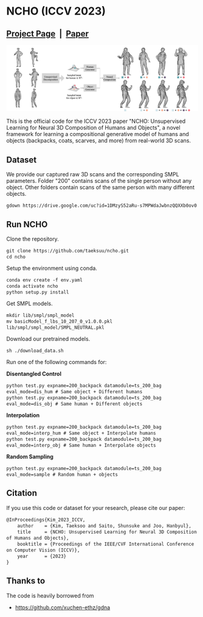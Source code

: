 # NCHO (ICCV 2023)

## [Project Page](https://taeksuu.github.io/ncho/) &nbsp;|&nbsp; [Paper](https://arxiv.org/pdf/2305.14345.pdf) 

![teaser.png](./assets/teaser1.png)

This is the official code for the ICCV 2023 paper "NCHO: Unsupervised Learning for Neural 3D Composition of Humans and Objects", a novel framework for learning a compositional generative model of humans and objects (backpacks, coats, scarves, and more) from real-world 3D scans.

## Dataset
We provide our captured raw 3D scans and the corresponding SMPL parameters. Folder "200" contains scans of the single person without any object. Other folders contain scans of the same person with many different objects.
```
gdown https://drive.google.com/uc?id=1DMzyS52aRu-s7MPWdaJwbnzQQXXb0ov0
```

## Run NCHO
Clone the repository.
```
git clone https://github.com/taeksuu/ncho.git
cd ncho
```

Setup the environment using conda.
```
conda env create -f env.yaml
conda activate ncho
python setup.py install
```

Get SMPL models.
```
mkdir lib/smpl/smpl_model
mv basicModel_f_lbs_10_207_0_v1.0.0.pkl lib/smpl/smpl_model/SMPL_NEUTRAL.pkl
```

Download our pretrained models.
```
sh ./download_data.sh
```

Run one of the following commands for:

**Disentangled Control**
```
python test.py expname=200_backpack datamodule=ts_200_bag eval_mode=dis_hum # Same object + Different humans
python test.py expname=200_backpack datamodule=ts_200_bag eval_mode=dis_obj # Same human + Different objects
```

**Interpolation**
```
python test.py expname=200_backpack datamodule=ts_200_bag eval_mode=interp_hum # Same object + Interpolate humans
python test.py expname=200_backpack datamodule=ts_200_bag eval_mode=interp_obj # Same human + Interpolate objects
```

**Random Sampling**
```
python test.py expname=200_backpack datamodule=ts_200_bag eval_mode=sample # Random human + objects
```

## Citation
If you use this code or dataset for your research, please cite our paper:

```
@InProceedings{Kim_2023_ICCV,
    author    = {Kim, Taeksoo and Saito, Shunsuke and Joo, Hanbyul},
    title     = {NCHO: Unsupervised Learning for Neural 3D Composition of Humans and Objects},
    booktitle = {Proceedings of the IEEE/CVF International Conference on Computer Vision (ICCV)},
    year      = {2023}
}
```

## Thanks to
The code is heavily borrowed from
- https://github.com/xuchen-ethz/gdna